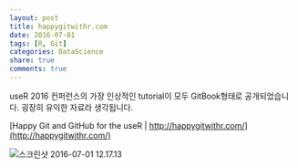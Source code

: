 ```yaml
---
layout: post
title: happygitwithr.com
date: 2016-07-01
tags: [R, Git]
categories: DataScience
share: true
comments: true
---
```


useR 2016 컨퍼런스의 가장 인상적인 tutorial이 모두 GitBook형태로 공개되었습니다. 굉장히 유익한 자료라 생각됩니다.

[Happy Git and GitHub for the useR |  http://happygitwithr.com/](http://happygitwithr.com/)

![스크린샷 2016-07-01 12.17.13](http://i.imgur.com/E0UdN9X.png)
